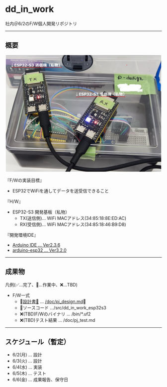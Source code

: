 # dd_in_work
社内＠6/2のF/W個人開発リポジトリ

---
## 概要

<div align="center">
  <img width="500" src="/doc/dd_in_work_20250602.png">
</div>

『F/Wの実装目標』
- ESP32でWiFiを通してデータを送受信できること

『H/W』
- ESP32-S3 開発基板（私物）
  - TX(送信側)... WiFi MACアドレス(34:85:18:8E:ED:AC)
  - RX(受信側)... WiFi MACアドレス(34:85:18:46:B9:D8)

『開発環境IDE』

- [Arduino IDE ... Ver2.3.6](https://github.com/arduino/arduino-ide/releases/tag/2.3.6)
- [arduino-esp32 ... Ver3.2.0](https://github.com/espressif/arduino-esp32/releases/tag/3.2.0)

---
## 成果物

凡例(✅️...完了、📍...作業中、❌️...TBD)

- F/W一式
  - 📍[設計書🔗](/doc/pj_design.md) ... [/doc/pj_design.md](/doc/pj_design.md)🔗
  - 📍ソースコード .../src/dd_in_work_esp32s3
  - ❌️(TBD)F/Wのバイナリ ... /bin/*.uf2
  - ❌️(TBD)テスト結果 ... /doc/pj_test.md

---
## スケジュール（暫定）

- 6/2(月) ... 設計
- 6/3(火) ... 設計
- 6/4(水) ... 実装
- 6/5(木) ... テスト
- 6/6(金) ... 成果報告、保守日